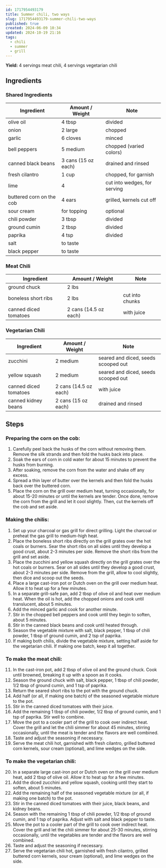 ```yaml
---
id: 1717954493179
title: Summer chili, two ways
slug: 1717954493179-summer-chili-two-ways
published: true
created: 2024-06-09 10:34
updated: 2024-10-19 21:16
tags:
  - chili
  - summer
  - grill
---
```


**Yield:** 4 servings meat chili, 4 servings vegetarian chili

## Ingredients

### Shared Ingredients

| Ingredient               | Amount / Weight     | Note                         |
| ------------------------ | ------------------- | ---------------------------- |
| olive oil                | 4 tbsp              | divided                      |
| onion                    | 2 large             | chopped                      |
| garlic                   | 6 cloves            | minced                       |
| bell peppers             | 5 medium            | chopped (varied colors)      |
| canned black beans       | 3 cans (15 oz each) | drained and rinsed           |
| fresh cilantro           | 1 cup               | chopped, for garnish         |
| lime                     | 4                   | cut into wedges, for serving |
| buttered corn on the cob | 4 ears              | grilled, kernels cut off     |
| sour cream               | for topping         | optional                     |
| chili powder             | 3 tbsp              | divided                      |
| ground cumin             | 2 tbsp              | divided                      |
| paprika                  | 4 tsp               | divided                      |
| salt                     | to taste            |                              |
| black pepper             | to taste            |                              |

### Meat Chili

| Ingredient            | Amount / Weight       | Note            |
| --------------------- | --------------------- | --------------- |
| ground chuck          | 2 lbs                 |                 |
| boneless short ribs   | 2 lbs                 | cut into chunks |
| canned diced tomatoes | 2 cans (14.5 oz each) | with juice      |

### Vegetarian Chili

| Ingredient            | Amount / Weight       | Note                                |
| --------------------- | --------------------- | ----------------------------------- |
| zucchini              | 2 medium              | seared and diced, seeds scooped out |
| yellow squash         | 2 medium              | seared and diced, seeds scooped out |
| canned diced tomatoes | 2 cans (14.5 oz each) | with juice                          |
| canned kidney beans   | 2 cans (15 oz each)   | drained and rinsed                  |

## Steps

### Preparing the corn on the cob:

1. Carefully peel back the husks of the corn without removing them. Remove the silk strands and then fold the husks back into place.
2. Soak the ears of corn in cold water for about 15 minutes to prevent the husks from burning.
3. After soaking, remove the corn from the water and shake off any excess.
4. Spread a thin layer of butter over the kernels and then fold the husks back over the buttered corn.
5. Place the corn on the grill over medium heat, turning occasionally, for about 15-20 minutes or until the kernels are tender. Once done, remove the corn from the grill and let it cool slightly. Then, cut the kernels off the cob and set aside.

### Making the chilis:

1. Set up your charcoal or gas grill for direct grilling. Light the charcoal or preheat the gas grill to medium-high heat.
2. Place the boneless short ribs directly on the grill grates over the hot coals or burners. Sear the short ribs on all sides until they develop a good crust, about 2-3 minutes per side. Remove the short ribs from the grill and set aside.
3. Place the zucchini and yellow squash directly on the grill grates over the hot coals or burners. Sear on all sides until they develop a good crust, about 2-3 minutes per side. Remove from the grill, allow to cool slightly, then dice and scoop out the seeds.
4. Place a large cast-iron pot or Dutch oven on the grill over medium heat. Allow it to heat up for a few minutes.
5. In a separate grill-safe pan, add 2 tbsp of olive oil and heat over medium heat. When the oil is hot, add the chopped onions and cook until translucent, about 5 minutes.
6. Add the minced garlic and cook for another minute.
7. Stir in the chopped bell peppers and cook until they begin to soften, about 5 minutes.
8. Stir in the canned black beans and cook until heated through.
9. Season the vegetable mixture with salt, black pepper, 1 tbsp of chili powder, 1 tbsp of ground cumin, and 2 tsp of paprika.
10. If making both chilis, divide the vegetable mixture, setting half aside for the vegetarian chili. If making one batch, keep it all together.

### To make the meat chili:

11. In the cast-iron pot, add 2 tbsp of olive oil and the ground chuck. Cook until browned, breaking it up with a spoon as it cooks.
12. Season the ground chuck with salt, black pepper, 1 tbsp of chili powder, 1/2 tbsp of ground cumin, and 1 tsp of paprika.
13. Return the seared short ribs to the pot with the ground chuck.
14. Add half (or all, if making one batch) of the seasoned vegetable mixture to the pot.
15. Stir in the canned diced tomatoes with their juice.
16. Add the remaining 1 tbsp of chili powder, 1/2 tbsp of ground cumin, and 1 tsp of paprika. Stir well to combine.
17. Move the pot to a cooler part of the grill to cook over indirect heat. Cover the grill and let the chili simmer for about 45 minutes, stirring occasionally, until the meat is tender and the flavors are well combined.
18. Taste and adjust the seasoning if necessary.
19. Serve the meat chili hot, garnished with fresh cilantro, grilled buttered corn kernels, sour cream (optional), and lime wedges on the side.

### To make the vegetarian chili:

20. In a separate large cast-iron pot or Dutch oven on the grill over medium heat, add 2 tbsp of olive oil. Allow it to heat up for a few minutes.
21. Add the diced zucchini and yellow squash, cooking until they start to soften, about 5 minutes.
22. Add the remaining half of the seasoned vegetable mixture (or all, if making one batch) to the pot.
23. Stir in the canned diced tomatoes with their juice, black beans, and kidney beans.
24. Season with the remaining 1 tbsp of chili powder, 1/2 tbsp of ground cumin, and 1 tsp of paprika. Adjust with salt and black pepper to taste.
25. Move the pot to a cooler part of the grill to cook over indirect heat. Cover the grill and let the chili simmer for about 25-30 minutes, stirring occasionally, until the vegetables are tender and the flavors are well combined.
26. Taste and adjust the seasoning if necessary.
27. Serve the vegetarian chili hot, garnished with fresh cilantro, grilled buttered corn kernels, sour cream (optional), and lime wedges on the side.
